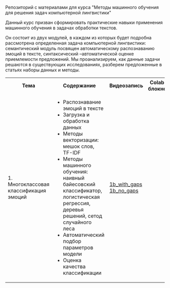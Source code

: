 Репозиторий с материалами для курса "Методы машинного обучения для решения задач компьютерной лингвистики"

Данный курс призван сформировать практические навыки применения машинного обучения в задачах обработки текстов.

Он состоит из двух модулей, в каждом из которых будет подробна рассмотрена определенная задача компьютерной лингвистики: семантический модуль посвящен автоматическому распознаванию эмоций в тексте, синтаксический –автоматической оценке приемлемости предложений. Мы проанализируем, как данные задачи решаются в существующих исследованиях, разберем предложенные в статьях наборы данных и методы.

<!DOCTYPE html>
<html>
<table>
  <tr>
    <th>Тема</th>
    <th>Содержание</th>
    <th>Видеозапись</th>
    <th>Colab-блокнот</th>
  </tr>
  <tr>
    <td rowspan="2">1. Многоклассовая классификация эмоций</td>
    <td rowspan="2"><ul>
  <li>Распознавание эмоций в тексте</li>
  <li>Загрузка и обработка данных</li>
  <li>Методы векторизации: мешок слов, TF-IDF</li>
  <li>Методы машинного обучения: наивный байесовский классификатор, логистическая регрессия, деревья решений, сетод случайного леса</li>
  <li>Автоматический подбор параметров модели</li>
  <li>Оценка качества классификации</li>
</ul>  </td>
    <td><a href="https://github.com/Xeanst/NN_in_compling/blob/main/01_machine_learning/1b_machine_learning_with_gaps.ipynb">1b_with_gaps</a><br/><a href="https://github.com/Xeanst/NN_in_compling/blob/main/01_machine_learning/1b_machine_learning_no_gaps.ipynb">1b_no_gaps</a></td>
  </tr>
</table>
</html>
